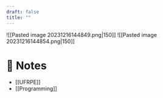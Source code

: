 ```yaml
---
draft: false
title: ""
---
```

![[Pasted image 20231216144849.png|150]] ![[Pasted image 20231216144854.png|150]]

# 📝 Notes

- [[UFRPE]]
- [[Programming]]

